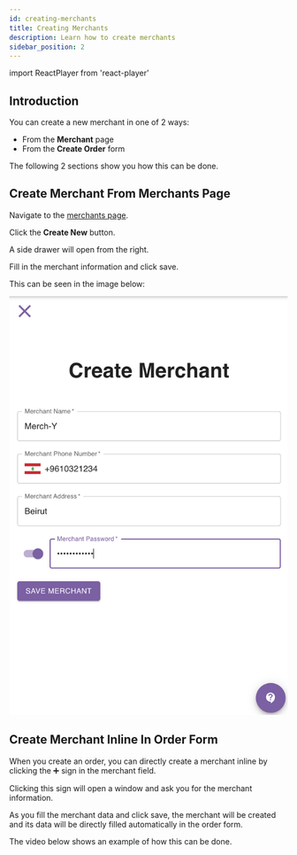 ```yaml
---
id: creating-merchants
title: Creating Merchants
description: Learn how to create merchants
sidebar_position: 2
---
```

import ReactPlayer from 'react-player'

## Introduction

You can create a new merchant in one of 2 ways:
- From the **Merchant** page
- From the **Create Order** form

The following 2 sections show you how this can be done.

## Create Merchant From Merchants Page

Navigate to the [merchants page](https://parceltracer.app/merchants).

Click the **Create New** button.

A side drawer will open from the right.

Fill in the merchant information and click save.

This can be seen in the image below:

![alt text](./media/create-merchant-from-merchants-page.png)


## Create Merchant Inline In Order Form

When you create an order, you can directly create a merchant inline by clicking the ➕ sign in the merchant field.

Clicking this sign will open a window and ask you for the merchant information.

As you fill the merchant data and click save, the merchant will be created and its data will be directly filled automatically in the order form.

The video below shows an example of how this can be done.

<div className="player-wrapper">
    <ReactPlayer className="react-player" width="100%"
      height="100%" url='https://youtu.be/W1a-7AwVt78' />
</div>


